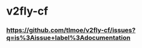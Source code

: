 # v2fly-cf
 
### https://github.com/tlmoe/v2fly-cf/issues?q=is%3Aissue+label%3Adocumentation  








